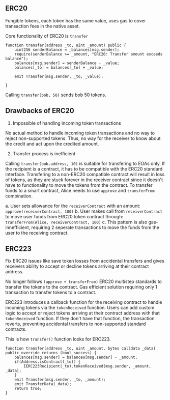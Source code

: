 ## ERC20 
Fungible tokens, each token has the same value, uses gas to cover transaction fees in the native asset.

Core functionality of ERC20 is `transfer`

```sol
function transfer(address _to, uint _amount) public {
	uint256 senderBalance = _balances[msg.sender];
	require(senderBalance >= _amount, "ERC20: Transfer amount exceeds balance");
	balances[msg.sender] = senderBalance - _value;
	balances[_to] = balances[_to] + _value;

	emit Transfer(msg.sender, _to, _value);
	
}
```

Calling `transfer(bob, 50)` sends bob 50 tokens.

## Drawbacks of ERC20
1. Impossible of handling incoming token transactions

No actual method to handle incoming token transactions and no way to reject non-supported tokens. Thus, no way for the receiver to know about the credit and act upon the credited amount.

2. Transfer process is inefficient

Calling `transfer(bob.address, 10)` is suitable for transfering to EOAs only. If the recipient is a contract, it has to be compatible with the ERC20 standard interface. 
Transfering to a non-ERC20 compatible contract will result in loss of tokens, as they are stuck forever in the receiver contract since it doesn't have to functionality to move the tokens from the contract. 
To transfer funds to a smart contract, Alice needs to use `approve` and `transferFrom` combination.

a. User sets allowance for the `receiverContract` with an amount: `approve(receiverContract, 100)`
b. User makes call from `receiverContract` to move user funds from ERC20 token contract through:
`transferFrom(Alice, receiverContract, 100)`
c. This pattern is also gas-innefficient, requiring 2 seperate transactions to move the funds from the user to the receiving contract.

## ERC223
Fix ERC20 issues like save token losses from accidental transfers and gives receivers ability to accept or decline tokens arriving at their contract address. 

No longer follows `(approve + transferFrom)` ERC20 multistep standards to transfer the tokens to the contract. Gas efficient solution requiring only 1 transaction to transfer tokens to a contract.

ERC223 introduces a callback function for the receiving contract to handle incoming tokens via the `tokenReceived` function. Users can add custom logic to accept or reject tokens arriving at their contract address with that `tokenReceived` function. If they don't have that function, the transaction reverts, preventing accidental transfers to non-supported standard contracts.

This is how `transfer()` function looks for ERC223.

```sol
function transfer(address _to, uint _amount, bytes calldata _data) public override returns (bool success) {
	balances[msg.sender] = balances[msg.sender] - _amount;
	if(Address.isContract(_to)) {
		IERC223Recipient(_to).tokenReceived(msg.sender, _amount, _data);
	}
	emit Transfer(msg.sender, _to, _amount);
	emit TransferData(_data);
	return true;
}
```